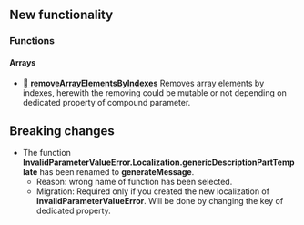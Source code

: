 ## New functionality
### Functions
#### Arrays

* [📖 **removeArrayElementsByIndexes**](https://github.com/TokugawaTakeshi/Yamato-Daiwa-ES-Extensions/tree/master/CoreLibrary/Package/Documentation/Arrays/removeArrayElementsByIndexes/removeArrayElementsByIndexes.md)
  Removes array elements by indexes, herewith the removing could be mutable or not depending on dedicated property of compound parameter.


## Breaking changes

* The function **InvalidParameterValueError.Localization.genericDescriptionPartTemplate** has been renamed to
  **generateMessage**. 
  * Reason: wrong name of function has been selected.  
  * Migration: Required only if you created the new localization of **InvalidParameterValueError**. Will be done by
    changing the key of dedicated property.
